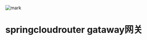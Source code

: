 ![mark](http://qiniu.zlt2000.cn/blog/20191021/IyNU3skYNIMf.jpg?imageslim)
# springcloudrouter gataway网关
